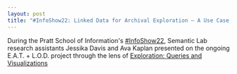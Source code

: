 ```yaml
---
layout: post
title: "#InfoShow22: Linked Data for Archival Exploration – A Use Case from the Rauschenberg Archives Part 2"
---
```

During the Pratt School of Information's [#InfoShow22](https://studentwork.prattsi.org/infoshow/2022/infoshow22-is-back-in-person), Semantic Lab research assistants Jessika Davis and Ava Kaplan presented on the ongoing E.A.T. + L.O.D. project through the lens of [Exploration: Queries and Visualizations](https://studentwork.prattsi.org/infoshow/2022/semantic-lab-at-pratt-linked-data-for-archival-exploration-a-use-case-from-the-rauschenberg-archives-part-2-exploration-queries-and-visualizations) 
